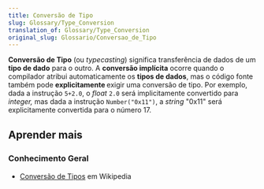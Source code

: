 ```yaml
---
title: Conversão de Tipo
slug: Glossary/Type_Conversion
translation_of: Glossary/Type_Conversion
original_slug: Glossario/Conversao_de_Tipo
---
```

<p><strong>Conversão de Tipo</strong> (ou <em>typecasting</em>) significa transferência de dados de um <strong>tipo de dado</strong> para o outro. A <strong>conversão implícita</strong><em> </em>ocorre quando o compilador atribui automaticamente os <strong>tipos de dados</strong>, mas o código fonte também pode <strong>explicitamente </strong>exigir uma conversão de tipo. Por exemplo, dada a instrução <code>5+2.0</code>, o <em>float</em> <code>2.0</code> será implicitamente convertido para <em>integer, </em>mas dada a instrução <code>Number("0x11")</code>, a <em>string  </em>"0x11" será explicitamente convertida para o número 17.</p>

<h2 id="Aprender_mais">Aprender mais</h2>

<h3 id="Conhecimento_Geral" style="line-height: 24px;">Conhecimento Geral</h3>

<ul>
 <li><a href="https://pt.wikipedia.org/wiki/Convers%C3%A3o_de_tipos">Conversão de Tipos</a> em Wikipedia</li>
</ul>
